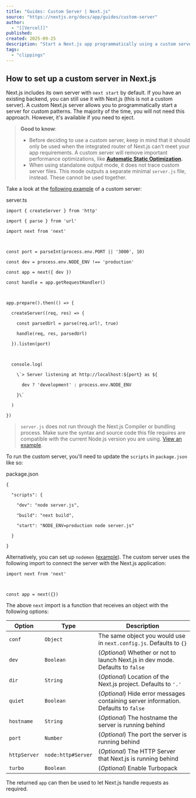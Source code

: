 ```yaml
---
title: "Guides: Custom Server | Next.js"
source: "https://nextjs.org/docs/app/guides/custom-server"
author:
  - "[[Vercel]]"
published:
created: 2025-09-25
description: "Start a Next.js app programmatically using a custom server."
tags:
  - "clippings"
---
```

## How to set up a custom server in Next.js

Next.js includes its own server with `next start` by default. If you have an existing backend, you can still use it with Next.js (this is not a custom server). A custom Next.js server allows you to programmatically start a server for custom patterns. The majority of the time, you will not need this approach. However, it's available if you need to eject.

> **Good to know**:
> 
> - Before deciding to use a custom server, keep in mind that it should only be used when the integrated router of Next.js can't meet your app requirements. A custom server will remove important performance optimizations, like **[Automatic Static Optimization](https://nextjs.org/docs/pages/building-your-application/rendering/automatic-static-optimization).**
> - When using standalone output mode, it does not trace custom server files. This mode outputs a separate minimal `server.js` file, instead. These cannot be used together.

Take a look at the [following example](https://github.com/vercel/next.js/tree/canary/examples/custom-server) of a custom server:

server.ts

```
import { createServer } from 'http'

import { parse } from 'url'

import next from 'next'

 

const port = parseInt(process.env.PORT || '3000', 10)

const dev = process.env.NODE_ENV !== 'production'

const app = next({ dev })

const handle = app.getRequestHandler()

 

app.prepare().then(() => {

  createServer((req, res) => {

    const parsedUrl = parse(req.url!, true)

    handle(req, res, parsedUrl)

  }).listen(port)

 

  console.log(

    \`> Server listening at http://localhost:${port} as ${

      dev ? 'development' : process.env.NODE_ENV

    }\`

  )

})
```

> `server.js` does not run through the Next.js Compiler or bundling process. Make sure the syntax and source code this file requires are compatible with the current Node.js version you are using. [View an example](https://github.com/vercel/next.js/tree/canary/examples/custom-server).

To run the custom server, you'll need to update the `scripts` in `package.json` like so:

package.json

```
{

  "scripts": {

    "dev": "node server.js",

    "build": "next build",

    "start": "NODE_ENV=production node server.js"

  }

}
```

Alternatively, you can set up `nodemon` ([example](https://github.com/vercel/next.js/tree/canary/examples/custom-server)). The custom server uses the following import to connect the server with the Next.js application:

```
import next from 'next'

 

const app = next({})
```

The above `next` import is a function that receives an object with the following options:

| Option | Type | Description |
| --- | --- | --- |
| `conf` | `Object` | The same object you would use in `next.config.js`. Defaults to `{}` |
| `dev` | `Boolean` | (*Optional*) Whether or not to launch Next.js in dev mode. Defaults to `false` |
| `dir` | `String` | (*Optional*) Location of the Next.js project. Defaults to `'.'` |
| `quiet` | `Boolean` | (*Optional*) Hide error messages containing server information. Defaults to `false` |
| `hostname` | `String` | (*Optional*) The hostname the server is running behind |
| `port` | `Number` | (*Optional*) The port the server is running behind |
| `httpServer` | `node:http#Server` | (*Optional*) The HTTP Server that Next.js is running behind |
| `turbo` | `Boolean` | (*Optional*) Enable Turbopack |

The returned `app` can then be used to let Next.js handle requests as required.
